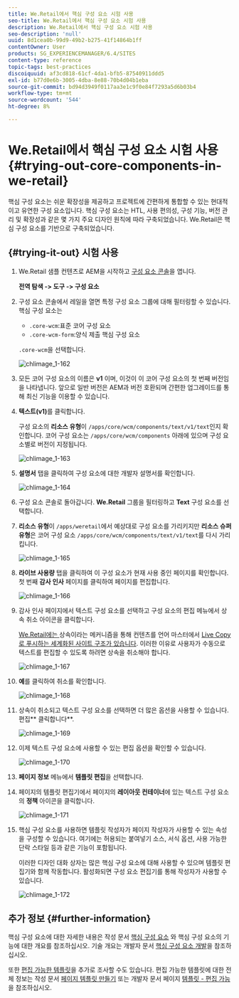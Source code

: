 ```yaml
---
title: We.Retail에서 핵심 구성 요소 시험 사용
seo-title: We.Retail에서 핵심 구성 요소 시험 사용
description: We.Retail에서 핵심 구성 요소 시험 사용
seo-description: 'null'
uuid: 8d1cea0b-99d9-49b2-b275-41f14864b1ff
contentOwner: User
products: SG_EXPERIENCEMANAGER/6.4/SITES
content-type: reference
topic-tags: best-practices
discoiquuid: af3cd818-61cf-4da1-bfb5-87540911ddd5
exl-id: b77d0e6b-3005-4dba-8e88-70b4d04b1eba
source-git-commit: bd94d3949f0117aa3e1c9f0e84f7293a5d6b03b4
workflow-type: tm+mt
source-wordcount: '544'
ht-degree: 8%

---
```


# We.Retail에서 핵심 구성 요소 시험 사용{#trying-out-core-components-in-we-retail}

핵심 구성 요소는 쉬운 확장성을 제공하고 프로젝트에 간편하게 통합할 수 있는 현대적이고 유연한 구성 요소입니다. 핵심 구성 요소는 HTL, 사용 편의성, 구성 기능, 버전 관리 및 확장성과 같은 몇 가지 주요 디자인 원칙에 따라 구축되었습니다. We.Retail은 핵심 구성 요소를 기반으로 구축되었습니다.

## {#trying-it-out} 시험 사용

1. We.Retail 샘플 컨텐츠로 AEM을 시작하고 [구성 요소 콘솔](/help/sites-authoring/default-components-console.md)을 엽니다.

   **전역 탐색 -> 도구 -> 구성 요소**

1. 구성 요소 콘솔에서 레일을 열면 특정 구성 요소 그룹에 대해 필터링할 수 있습니다. 핵심 구성 요소는

   * `.core-wcm`:표준 코어 구성 요소
   * `.core-wcm-form`:양식 제출 핵심 구성 요소

   `.core-wcm`을 선택합니다.

   ![chlimage_1-162](assets/chlimage_1-162.png)

1. 모든 코어 구성 요소의 이름은 **v1** 이며, 이것이 이 코어 구성 요소의 첫 번째 버전임을 나타냅니다. 앞으로 일반 버전은 AEM과 버전 호환되며 간편한 업그레이드를 통해 최신 기능을 이용할 수 있습니다.
1. **텍스트(v1)**&#x200B;를 클릭합니다.

   구성 요소의 **리소스 유형**&#x200B;이 `/apps/core/wcm/components/text/v1/text`인지 확인합니다. 코어 구성 요소는 `/apps/core/wcm/components` 아래에 있으며 구성 요소별로 버전이 지정됩니다.

   ![chlimage_1-163](assets/chlimage_1-163.png)

1. **설명서** 탭을 클릭하여 구성 요소에 대한 개발자 설명서를 확인합니다.

   ![chlimage_1-164](assets/chlimage_1-164.png)

1. 구성 요소 콘솔로 돌아갑니다. **We.Retail** 그룹을 필터링하고 **Text** 구성 요소를 선택합니다.
1. **리소스 유형**&#x200B;이 `/apps/weretail`에서 예상대로 구성 요소를 가리키지만 **리소스 슈퍼 유형**&#x200B;은 코어 구성 요소 `/apps/core/wcm/components/text/v1/text`를 다시 가리킵니다.

   ![chlimage_1-165](assets/chlimage_1-165.png)

1. **라이브 사용량** 탭을 클릭하여 이 구성 요소가 현재 사용 중인 페이지를 확인합니다. 첫 번째 **감사 인사** 페이지를 클릭하여 페이지를 편집합니다.

   ![chlimage_1-166](assets/chlimage_1-166.png)

1. 감사 인사 페이지에서 텍스트 구성 요소를 선택하고 구성 요소의 편집 메뉴에서 상속 취소 아이콘을 클릭합니다.

   [We.Retail에는 ](/help/sites-developing/we-retail-globalized-site-structure.md) 상속이라는 메커니즘을 통해 컨텐츠를 언어 마스터에서  [Live Copy로 푸시하는 세계화된 사이트 구조가 있습니다](/help/sites-administering/msm.md). 이러한 이유로 사용자가 수동으로 텍스트를 편집할 수 있도록 하려면 상속을 취소해야 합니다.

   ![chlimage_1-167](assets/chlimage_1-167.png)

1. **예**&#x200B;를 클릭하여 취소를 확인합니다.

   ![chlimage_1-168](assets/chlimage_1-168.png)

1. 상속이 취소되고 텍스트 구성 요소를 선택하면 더 많은 옵션을 사용할 수 있습니다. 편집** 클릭합니다**.

   ![chlimage_1-169](assets/chlimage_1-169.png)

1. 이제 텍스트 구성 요소에 사용할 수 있는 편집 옵션을 확인할 수 있습니다.

   ![chlimage_1-170](assets/chlimage_1-170.png)

1. **페이지 정보** 메뉴에서 **템플릿 편집**&#x200B;을 선택합니다.
1. 페이지의 템플릿 편집기에서 페이지의 **레이아웃 컨테이너**&#x200B;에 있는 텍스트 구성 요소의 **정책** 아이콘을 클릭합니다.

   ![chlimage_1-171](assets/chlimage_1-171.png)

1. 핵심 구성 요소를 사용하면 템플릿 작성자가 페이지 작성자가 사용할 수 있는 속성을 구성할 수 있습니다. 여기에는 허용되는 붙여넣기 소스, 서식 옵션, 사용 가능한 단락 스타일 등과 같은 기능이 포함됩니다.

   이러한 디자인 대화 상자는 많은 핵심 구성 요소에 대해 사용할 수 있으며 템플릿 편집기와 함께 작동합니다. 활성화되면 구성 요소 편집기를 통해 작성자가 사용할 수 있습니다.

   ![chlimage_1-172](assets/chlimage_1-172.png)

## 추가 정보 {#further-information}

핵심 구성 요소에 대한 자세한 내용은 작성 문서 [핵심 구성 요소](https://docs.adobe.com/content/help/ko-KR/experience-manager-core-components/using/introduction.html) 와 핵심 구성 요소의 기능에 대한 개요를 참조하십시오. 기술 개요는 개발자 문서 [핵심 구성 요소 개발](https://helpx.adobe.com/experience-manager/core-components/using/developing.html)을 참조하십시오.

또한 [편집 가능한 템플릿](/help/sites-developing/we-retail-editable-templates.md)을 추가로 조사할 수도 있습니다. 편집 가능한 템플릿에 대한 전체 정보는 작성 문서 [페이지 템플릿 만들기](/help/sites-authoring/templates.md) 또는 개발자 문서 페이지 [템플릿 - 편집 가능](/help/sites-developing/page-templates-editable.md)을 참조하십시오.
